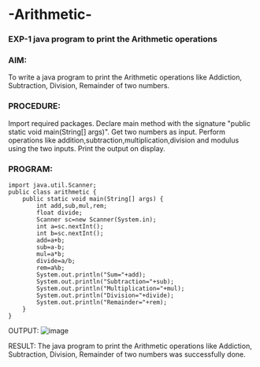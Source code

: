 # -Arithmetic-
### EXP-1 java program to print the Arithmetic operations
### AIM:
To write a java program to print the Arithmetic operations like Addiction, Subtraction, Division, Remainder of two numbers.

### PROCEDURE:
Import required packages.
Declare main method with the signature "public static void main(String[] args)".
Get two numbers as input.
Perform operations like addition,subtraction,multiplication,division and modulus using the two inputs.
Print the output on display.
### PROGRAM:
~~~
import java.util.Scanner;
public class arithmetic {
    public static void main(String[] args) {
        int add,sub,mul,rem;
        float divide;
        Scanner sc=new Scanner(System.in);
        int a=sc.nextInt();
        int b=sc.nextInt();
        add=a+b;
        sub=a-b;
        mul=a*b;
        divide=a/b;
        rem=a%b;
        System.out.println("Sum="+add);
        System.out.println("Subtraction="+sub);
        System.out.println("Multiplication="+mul);
        System.out.println("Division="+divide);
        System.out.println("Remainder="+rem);
    }
}
~~~
OUTPUT:
![image](https://github.com/SdMdZahi7/-Arithmetic-/assets/94187572/78667df4-61c3-4588-bfa7-8ea44420235b)

RESULT:
The java program to print the Arithmetic operations like Addiction, Subtraction, Division, Remainder of two numbers was successfully done.
